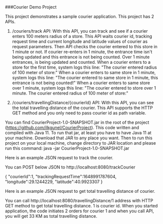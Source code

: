 ###Courier Demo Project 

This project demonstrates a sample courier application. This project has 2 APIs.

1. /couriers/track API:
With this API, you can track and see if a courier enters 100 meters radius of a store.
This API waits courier id, tracking request time and current longitude and latitude values of courier as request parameters. 
Then API checks the courier entered to this store in 1 minute or not. If courier re-enters in 1 minute, 
the entrance time isn't being updated and this entrance is not being counted. Over 1 minute entrances, is being updated and counted.
When a courier enters to a store for the first time, system logs this line: "The courier <courierId> entered radius of 100 meter of store:<storeName>"
When a courier enters to same store in 1 minute, system logs this line: "The courier entered to same store in 1 minute, this entrance is not being counted!"
When a courier enters to same store over 1 minute, system logs this line: "The courier entered to store over 1 minute. The courier <courierId> entered radius of 100 meter of store:<storeName>"

2. /couriers/travellingDistance/{courierId} API:
With this API, you can see the total travelling distance of the courier. This API supports the HTTP GET method and you only need to pass courier id as path variable.

You can find CourierProject-1.0-SNAPSHOT.jar in the root of the project (https://github.com/ilkgunel/CourierProject). This code written and compiled with Java 11. To run that jar, at least you have to have Java 11 at your
machine. 
Download that JAR to any place you want. Then to run this project on your local machine, change directory to JAR location and
please run this command: java -jar CourierProject-1.0-SNAPSHOT.jar

Here is an example JSON request to track the courier. 

You can POST below JSON to http://localhost:8080/trackCourier

{
    "courierId":1,
    "trackingRequestTime":1648991787604,
    "longitude":29.1244229,
    "latitude":40.9923307
}

Here is an example JSON request to get total travelling distance of courier. 

You can call http://localhost:8080/travellingDistance/1 address with HTTP GET method  to get total travelling distance. 1 is courier id. When you started application, the code
initiates 2 orders for courier 1 and when you call API, you will get 33 KM as total travelling distance. 


